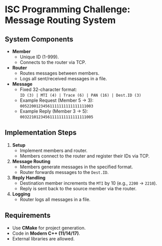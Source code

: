 # ISC Programming Challenge: Message Routing System

## System Components

- **Member**  
  - Unique ID (1-999).  
  - Connects to the router via TCP.  
- **Router**  
  - Routes messages between members.  
  - Logs all sent/received messages in a file.  
- **Message**  
  - Fixed 32-character format:  
    `ID (3) | MTI (4) | Trace (6) | PAN (16) | Dest.ID (3)`  
  - Example Request (Member 5 → 3):  
    `00522001234561111111111111111003`  
  - Example Reply (Member 3 → 5):  
    `00322101234561111111111111111005`  

## Implementation Steps

1. **Setup**  
   - Implement members and router.  
   - Members connect to the router and register their IDs via TCP.  
2. **Message Routing**  
   - Members generate messages in the specified format.  
   - Router forwards messages to the `Dest.ID`.  
3. **Reply Handling**  
   - Destination member increments the `MTI` by 10 (e.g., `2200` → `2210`).  
   - Reply is sent back to the source member via the router.  
4. **Logging**  
   - Router logs all messages in a file.  

## Requirements

- Use **CMake** for project generation.  
- Code in **Modern C++ (11/14/17)**.  
- External libraries are allowed.  